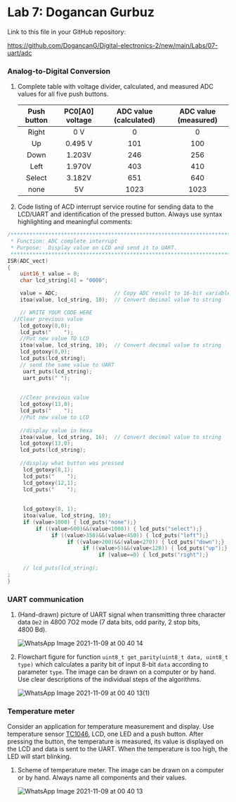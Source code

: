 # Lab 7:  Dogancan Gurbuz

Link to this file in your GitHub repository:

https://github.com/DogancanG/Digital-electronics-2/new/main/Labs/07-uart/adc

### Analog-to-Digital Conversion

1. Complete table with voltage divider, calculated, and measured ADC values for all five push buttons.

   | **Push button** | **PC0[A0] voltage** | **ADC value (calculated)** | **ADC value (measured)** |
   | :-: | :-: | :-: | :-: |
   | Right  | 0&nbsp;V | 0   | 0 |
   | Up     | 0.495&nbsp;V | 101 | 100 |
   | Down   |   1.203V    |   246  |256  |
   | Left   |   1.970V    |  403   | 410 |
   | Select |    3.182V  |  651   |640  |
   | none   |    5V   |   1023  | 1023 |
2. Code listing of ACD interrupt service routine for sending data to the LCD/UART and identification of the pressed button. Always use syntax highlighting and meaningful comments:

```c
/**********************************************************************
 * Function: ADC complete interrupt
 * Purpose:  Display value on LCD and send it to UART.
 **********************************************************************/
ISR(ADC_vect)
{
    uint16_t value = 0;
    char lcd_string[4] = "0000";

    value = ADC;                  // Copy ADC result to 16-bit variable
    itoa(value, lcd_string, 10);  // Convert decimal value to string

    // WRITE YOUR CODE HERE
  //Clear previous value
    lcd_gotoxy(8,0);
    lcd_puts("    ");
    //Put new value TO LCD
    itoa(value, lcd_string, 10);  // Convert decimal value to string
    lcd_gotoxy(8,0);
    lcd_puts(lcd_string);
    // send the same value to UART
     uart_puts(lcd_string);
     uart_puts(" ");
     
     
    //Clear previous value
    lcd_gotoxy(13,0);
    lcd_puts("    ");
    //Put new value to LCD
    
    //display value in hexa
    itoa(value, lcd_string, 16);  // Convert decimal value to string
    lcd_gotoxy(13,0);
    lcd_puts(lcd_string);
    
    //display what button was pressed
     lcd_gotoxy(8,1);
     lcd_puts("    ");
     lcd_gotoxy(12,1);
     lcd_puts("    ");
    
    
     lcd_gotoxy(8, 1);
     itoa(value, lcd_string, 10);
     if (value>1000) { lcd_puts("none");}
         if ((value>600)&&(value<1000)) { lcd_puts("select");}
              if ((value>350)&&(value<450)) { lcd_puts("left");}
                   if ((value>200)&&(value<270)) { lcd_puts("down");}
                        if ((value>5)&&(value<120)) { lcd_puts("up");}
                             if (value==0) { lcd_puts("right");}
             
     // lcd_puts(lcd_string);
;
}
```

### UART communication

1. (Hand-drawn) picture of UART signal when transmitting three character data `De2` in 4800 7O2 mode (7 data bits, odd parity, 2 stop bits, 4800&nbsp;Bd).

   ![WhatsApp Image 2021-11-09 at 00 40 14](https://user-images.githubusercontent.com/91128817/140835668-b4e38e42-0be9-4024-b6c4-454fa1a00149.jpeg)




2. Flowchart figure for function `uint8_t get_parity(uint8_t data, uint8_t type)` which calculates a parity bit of input 8-bit `data` according to parameter `type`. The image can be drawn on a computer or by hand. Use clear descriptions of the individual steps of the algorithms.

   ![WhatsApp Image 2021-11-09 at 00 40 13(1)](https://user-images.githubusercontent.com/91128817/140836099-d989ca3b-cff2-4eda-9595-d55bf89e85cf.jpeg)




### Temperature meter

Consider an application for temperature measurement and display. Use temperature sensor [TC1046](http://ww1.microchip.com/downloads/en/DeviceDoc/21496C.pdf), LCD, one LED and a push button. After pressing the button, the temperature is measured, its value is displayed on the LCD and data is sent to the UART. When the temperature is too high, the LED will start blinking.

1. Scheme of temperature meter. The image can be drawn on a computer or by hand. Always name all components and their values.

   ![WhatsApp Image 2021-11-09 at 00 40 13](https://user-images.githubusercontent.com/91128817/140836087-9c6636d5-418a-4303-8b13-e8e3b05c937d.jpeg)



